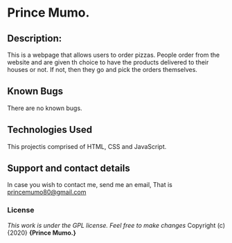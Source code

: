 # Prince Mumo.
## Description:
This is a webpage that allows users to order pizzas. People order from the website and are given th choice to have the products delivered to their houses or not. If not, then they go and pick the orders themselves.
## Known Bugs
There are no known bugs.
## Technologies Used
This projectis comprised of HTML, CSS and JavaScript.
## Support and contact details
In case you wish to contact me, send me an email, That is princemumo80@gmail.com
### License
*This work is under the GPL license. Feel free to make changes*
Copyright (c) {2020} **{Prince Mumo.}**